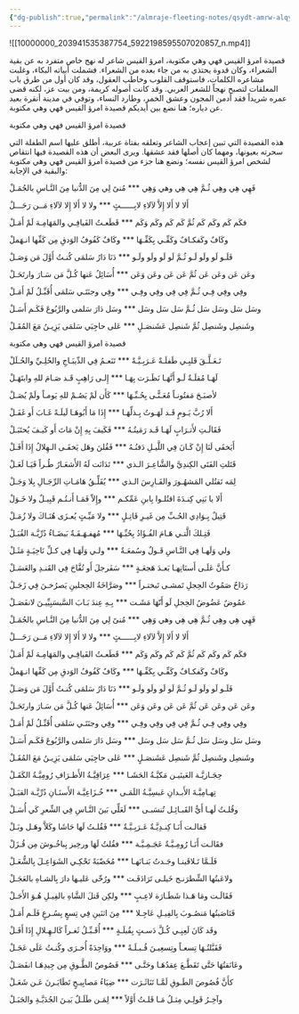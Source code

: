 ```yaml
---
{"dg-publish":true,"permalink":"/almraje-fleeting-notes/qsydt-amrw-alqys-fhy-why/"}
---
```


![[10000000_203941535387754_5922198595507020857_n.mp4]]

قصيدة امرؤ القيس فهي وهي مكتوبة، امرؤ القيس شاعر له نهج خاص متفرد به عن بقية الشعراء، وكان قدوة يحتذي به من جاء بعده من الشعراء. فشملت أبياته البكاء، وغلبت مشاعره الكلمات، فاستوقف القلوب وخاطب العقول، وقد كان أول من طرق باب المعلقات لتصبح نهجاً للشعر العربي. وقد كانت أصوله كريمة، ومن بيت عز، لكنه قضى عمره شريداً فقد أدمن المجون وعشق الخمر، وطارد النساء، وتوفي في مدينة أنقرة بعيد عن دياره؛ هنا نضع بين أيديكم قصيدة امرؤ القيس فهي وهي مكتوبة.

قصيدة امرؤ القيس فهي وهي مكتوبة

هذه القصيدة التي تبين إعجاب الشاعر وتعلقه بفتاة عربية، أطلق عليها اسم الطفلة التي سحرته بعيونها، ومهما كان أصلها فقد عشقها. ويرى البعض أن هذه القصيدة فيها انتقاص لشخص امرؤ القيس نفسه؛ ونضع هنا جزء من قصيدة امرؤ القيس فهي وهي مكتوبة والبقية في الإجابة:

فَهِي هِي وهِي ثُـمَّ هِي هِي وهي وَهِي \*\*\* مُنىً لِي مِنَ الدُّنيا مِنَ النَّـاسِ بالجُمَـلْ

أَلا لا أَلا إِلاَّ لآلاءِ لابِــــــثٍ \*\*\* ولا لا أَلا إِلا لآلاءِ مَــن رَحَـــلْ

فكَم كَم وكَم كَم ثُمَّ كَم كَم وكَم وَكَم \*\*\* قَطَعـتُ الفَيافِـي والمَهَامِـهَ لَمْ أَمَـلْ

وكَافٌ وكَفكـافٌ وكَفِّـي بِكَفِّـهَا \*\*\* وكَافٌ كَفُوفُ الوَدقِ مِن كَفِّها انـهَملْ

فَلَـو لَو ولَو لَـو ثُـمَّ لَو لَو ولَو ولَـو \*\*\* دَنَا دَارُ سَلمَى كُنـتُ أَوَّلَ مَن وَصَـلْ

وعَن عَن وعَن عَن ثُمَّ عَن عَن وعَن وَعَن \*\*\* أُسَائِلُ عَنها كُـلَّ مَن سَـارَ وارتَحَـلْ

وفِي وفِي فِـي ثُـمَّ فِي فِي وفِي وفِـي \*\*\* وفِي وجنَتَـي سَلمَى أُقَبِّـلُ لَمْ أَمَـلْ

وسَل سَل وسَل سَل ثُـمَّ سَل سَل وسَل \*\*\* وسَل دَارَ سَلمى والرَّبُوعَ فَكَـم أَسَـلْ

وشَنصِل وشَنصِل ثُمَّ شَنصِل عَشَنصَـلٍ \*\*\* عَلى حاجِبَي سَلمَى يَزِيـنُ مَعَ المُقَـلْ

قصيدة امرؤ القيس فهي وهي مكتوبة

تَـعَـلَّـقَ قَلبِـي طَفلَـةً عَـرَبِـيَّـةً \*\*\* تَنَعـمُ فِي الدِّيبَـاجِ والحُلِـيِّ والحُـلَلْ

لَهَـا مُقلَـةٌ لَـو أَنَّهَـا نَظَـرَت بِهَـا \*\*\* إِلـى رَاهِبٍ قَـد صَـامَ للهِ وابتَهَـلْ

لأصبَـحَ مَفتُونـاً مُعَـنًّـى بِحُـبِّـهَا \*\*\* كَأَن لَمْ يَصُـمْ للهِ يَومـاً ولَمْ يُصَـلْ

أَلا رُبَّ يَـومٍ قَـد لَهَـوتُ بِـذلِّهَـا \*\*\* إِذَا مَا أَبُوهَـا لَيلَـةً غَـابَ أَو غَفَـلْ

فَقَالَـتِ لأَتـرَابٍ لَهَـا قَـد رَمَيتُـهُ \*\*\* فَكَيفَ بِهِ إِنْ مَاتَ أَو كَيـفَ يُحتَبَـلْ

أَيَخفَى لَنَا إِنْ كَـانَ فِي اللَّيـلِ دَفنُـهُ \*\*\* فَقُلنَ وهَل يَخفَـى الـهِلالُ إِذَا أَفَـلْ

قَتَلتِ الفَتَى الكِندِيَّ والشَّاعِـرَ الـذي \*\*\* تَدَانَت لَهُ الأَشعَـارُ طُـراً فَيَـا لَعَـلْ

لِمَه تَقتُلي المَشهُـورَ والفَـارِسَ الـذي \*\*\* يُفَلِّـقُ هَامَـاتِ الرِّجَـالِ بِلا وَجَـلْ

أَلا يا بَنِي كِنـدَةَ اقتُلـوا بِابنِ عَمِّكـم \*\*\* وإِلاّ فَمَـا أَنـتُـم قَبِيـلٌ ولا خَـوَلْ

قَتِيلٌ بِـوَادِي الحُـبِّ مِن غَيـرِ قَاتِـلٍ \*\*\* ولا مَيِّـتٍ يُعـزَى هُنَـاكَ ولا زُمَـلْ

فَتِـلكَ الَّتـي هَـامَ الفُـؤَادُ بِحُبِّـهَا \*\*\* مُهفـهَـفَـةٌ بَيضَـاءُ دُرِّيَّـة القُبَـلْ

ولي وَلَهـا فِي النَّـاسِ قَـولٌ وسُمعَـةٌ \*\*\* ولـي وَلَهَـا فِي كـلِّ نَاحِيَـةٍ مَثَـلْ

كـأَنَّ عَلَـى أَسنَانِهـا بَعـدَ هَجعَـةٍ \*\*\* سَفَرجلَ أَو تُفَّاحَ فِي القَنـدِ والعَسَـلْ

رَدَاحٌ صَمُوتُ الحِجلِ تَمشـى تَبختـراً \*\*\* وصَرَّاخَةُ الحِجلينِ يَصرُخـنَ فِي زَجَـلْ

غمُوضٌ عَضُوضُ الحِجلِ لَو أَنّهَا مَشَـت \*\*\* بِـهِ عِندَ بَـابَ السَّبسَبِيِّيـنَ لانفَصَـلْ

فَهِي هِي وهِي ثُـمَّ هِي هِي وهي وَهِي \*\*\* مُنىً لِي مِنَ الدُّنيا مِنَ النَّـاسِ بالجُمَـلْ

أَلا لا أَلا إِلاَّ لآلاءِ لابِــــــثٍ \*\*\* ولا لا أَلا إِلا لآلاءِ مَــن رَحَـــلْ

فكَم كَم وكَم كَم ثُمَّ كَم كَم وكَم وَكَم \*\*\* قَطَعـتُ الفَيافِـي والمَهَامِـهَ لَمْ أَمَـلْ

وكَافٌ وكَفكـافٌ وكَفِّـي بِكَفِّـهَا \*\*\* وكَافٌ كَفُوفُ الوَدقِ مِن كَفِّها انـهَملْ

فَلَـو لَو ولَو لَـو ثُـمَّ لَو لَو ولَو ولَـو \*\*\* دَنَا دَارُ سَلمَى كُنـتُ أَوَّلَ مَن وَصَـلْ

وعَن عَن وعَن عَن ثُمَّ عَن عَن وعَن وَعَن \*\*\* أُسَائِلُ عَنها كُـلَّ مَن سَـارَ وارتَحَـلْ

وفِي وفِي فِـي ثُـمَّ فِي فِي وفِي وفِـي \*\*\* وفِي وجنَتَـي سَلمَى أُقَبِّـلُ لَمْ أَمَـلْ

وسَل سَل وسَل سَل ثُـمَّ سَل سَل وسَل \*\*\* وسَل دَارَ سَلمى والرَّبُوعَ فَكَـم أَسَـلْ

وشَنصِل وشَنصِل ثُمَّ شَنصِل عَشَنصَـلٍ \*\*\* عَلى حاجِبَي سَلمَى يَزِيـنُ مَعَ المُقَـلْ

حِجَـازيَّـة العَينَيـن مَكيَّـةُ الحَشَـا \*\*\* عِرَاقِيَّـةُ الأَطـرَافِ رُومِيَّـةُ الكَفَـلْ

تِهـامِيَّـةَ الأَبـدانِ عَبسِيَّـةُ اللَمَـى \*\*\* خُـزَاعِيَّـة الأَسنَـانِ دُرِّيَّـة القبَـلْ

وقُلـتُ لَهـا أَيُّ القَبـائِـل تُنسَبـى \*\*\* لَعَلِّي بَينَ النَّـاسِ فِي الشِّعرِ كَي أُسَـلْ

فَقالـت أَنَـا كِنـدِيَّـةٌ عَـرَبِـيَّـةٌ \*\*\* فَقُلـتُ لَها حَاشَا وكَلاَّ وهَـل وبَـلْ

فقَالـت أَنَـا رُومِـيَّـةٌ عَجَـمِـيَّـة \*\*\* فقُلتُ لَهَا ورخِيز بِباخُـوشَ مِن قُـزَلْ

فَلَـمَّا تَـلاقَينـا وجَـدتُ بَنـانَهـا \*\*\* مُخَضّبَةً تَحْكِـي الشَوَاعِـلَ بِالشُّعَـلْ

ولاعَبتُها الشِّطرَنـج خَيلـى تَرَادَفَـت \*\*\* ورُخّى عَليـها دارَ بِالشـاهِ بالعَجَـلْ

فَقَالَـت ومَا هَـذا شَطَـارَة لاعِـبٍ \*\*\* ولكِن قَتلَ الشَّاهِ بالفِيـلِ هُـوَ الأَجَـلْ

فَنَاصَبتُها مَنصُـوبَ بِالفِيـلِ عَاجِـلا \*\*\* مِنَ اثنَينِ فِي تِسعٍ بِسُـرعٍ فَلَـم أَمَـلْ

وقَد كَانَ لَعِبِـي كُـلَّ دَسـتٍ بِقُبلَـةٍ \*\*\* أُقَـبِّـلُ ثَغـراً كَالـهِـلالِ إِذَا أَفَـلْ

فَقَبَّلتُـهَا تِسعـاً وتِسعِيـنَ قُـبـلَـةً \*\*\* ووَاحِدَةً أُخـرَى وكُنـتُ عَلَى عَجَـلْ

وعَانَقتُهَا حَتَّى تَقَطَّـعَ عِقدُهَـا وحَتَّـى \*\*\* فَصُوصُ الطَّـوقِ مِن جِيدِهَـا انفَصَـلْ

كأَنَّ فُصُوصَ الطَـوقِ لَمَّـا تَنَاثَـرَت \*\*\* ضِيَاءُ مَصابِيـحٍ تَطَايَـرنَ عَـن شَعَـلْ

وآخِـرُ قَولِـي مِثـلُ مَـا قَلـتُ أَوَّلاً \*\*\* لِمَـن طَلَـلٌ بَيـنَ الجُدَيَّـةِ والجَبَـلْ